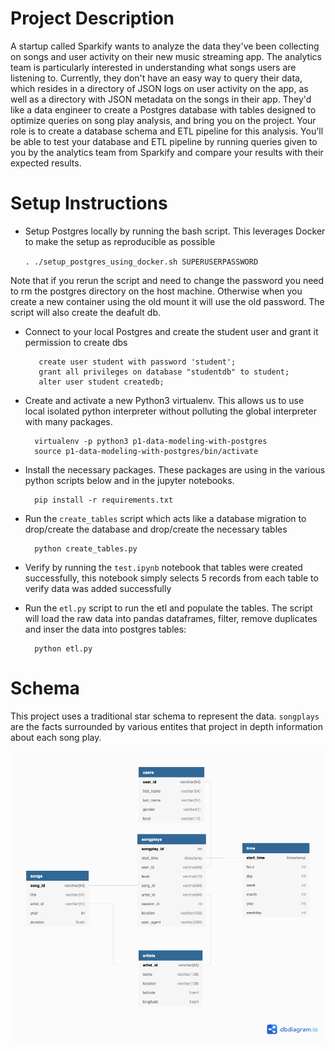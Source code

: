 
# Project Description
A startup called Sparkify wants to analyze the data they've been collecting on songs and user activity on their new music streaming app. The analytics team is particularly interested in understanding what songs users are listening to. Currently, they don't have an easy way to query their data, which resides in a directory of JSON logs on user activity on the app, as well as a directory with JSON metadata on the songs in their app.
They'd like a data engineer to create a Postgres database with tables designed to optimize queries on song play analysis, and bring you on the project. Your role is to create a database schema and ETL pipeline for this analysis. You'll be able to test your database and ETL pipeline by running queries given to you by the analytics team from Sparkify and compare your results with their expected results.

# Setup Instructions

- Setup Postgres locally by running the bash script. This leverages Docker to make the setup as reproducible as possible

    `. ./setup_postgres_using_docker.sh SUPERUSERPASSWORD`

Note that if you rerun the script and need to change the password you need to rm the postgres directory on the host machine. 
Otherwise when you create a new container using the old mount it will use the old password. The script will also create the deafult db.

- Connect to your local Postgres and create the student user and grant it permission to create dbs

         create user student with password 'student';
         grant all privileges on database "studentdb" to student;
         alter user student createdb;

- Create and activate a new Python3 virtualenv. This allows us to use local isolated python interpreter without polluting the global interpreter with many packages.

        virtualenv -p python3 p1-data-modeling-with-postgres
        source p1-data-modeling-with-postgres/bin/activate
- Install the necessary packages. These packages are using in the various python scripts below and in the jupyter notebooks.
        
        pip install -r requirements.txt
- Run the `create_tables` script which acts like a database migration to drop/create the database and drop/create the necessary tables

        python create_tables.py

- Verify by running the `test.ipynb` notebook that tables were created successfully, this notebook simply selects 5 records from each table to verify data was added successfully

- Run the `etl.py` script to run the etl and populate the tables. The script will load the raw data into pandas dataframes, filter, remove duplicates and inser the data into postgres tables:

        python etl.py
        
# Schema
This project uses a traditional star schema to represent the data. 
`songplays` are the facts surrounded by various entites that project in depth information about each song play.

![schema](https://github.com/mohamedali92/data-engineering-nanodegree/blob/master/1-data-modeling/p1-data-modeling-with-postgres/star-schema.png)   
